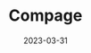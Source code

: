 ---
title: "Compage"
date: 2023-03-31
description: "Compage User Guide doc"
type : "docs"
version: 0.0.1
draft: false
ignoreSearch: false
weight: 1
---